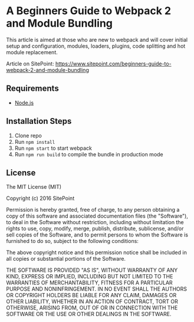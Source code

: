 # A Beginners Guide to Webpack 2 and Module Bundling

This article is aimed at those who are new to webpack and will cover initial setup and configuration, modules, loaders, plugins, code splitting and hot module replacement.

Article on SitePoint: https://www.sitepoint.com/beginners-guide-to-webpack-2-and-module-bundling

## Requirements

* [Node.js](http://nodejs.org/)

## Installation Steps

1. Clone repo
2. Run `npm install`
3. Run `npm start` to start webpack
4. Run `npm run build` to compile the bundle in production mode

## License

The MIT License (MIT)

Copyright (c) 2016 SitePoint

Permission is hereby granted, free of charge, to any person obtaining a copy of this software and associated documentation files (the "Software"), to deal in the Software without restriction, including without limitation the rights to use, copy, modify, merge, publish, distribute, sublicense, and/or sell copies of the Software, and to permit persons to whom the Software is furnished to do so, subject to the following conditions:

The above copyright notice and this permission notice shall be included in all copies or substantial portions of the Software.

THE SOFTWARE IS PROVIDED "AS IS", WITHOUT WARRANTY OF ANY KIND, EXPRESS OR IMPLIED, INCLUDING BUT NOT LIMITED TO THE WARRANTIES OF MERCHANTABILITY, FITNESS FOR A PARTICULAR PURPOSE AND NONINFRINGEMENT. IN NO EVENT SHALL THE AUTHORS OR COPYRIGHT HOLDERS BE LIABLE FOR ANY CLAIM, DAMAGES OR OTHER LIABILITY, WHETHER IN AN ACTION OF CONTRACT, TORT OR OTHERWISE, ARISING FROM, OUT OF OR IN CONNECTION WITH THE SOFTWARE OR THE USE OR OTHER DEALINGS IN THE SOFTWARE.


